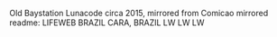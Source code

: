 Old Baystation Lunacode circa 2015, mirrored from Comicao
mirrored readme: LIFEWEB BRAZIL CARA, BRAZIL LW LW LW
